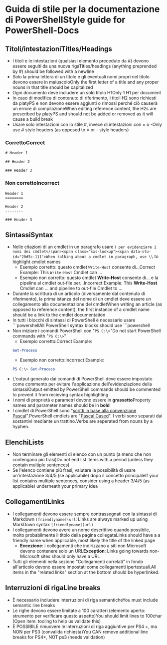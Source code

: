 # <a name="style-guide-for-powershell-docs"></a><span data-ttu-id="20d5c-101">Guida di stile per la documentazione di PowerShell</span><span class="sxs-lookup"><span data-stu-id="20d5c-101">Style guide for PowerShell-Docs</span></span>


## <a name="titlesheadings"></a><span data-ttu-id="20d5c-102">Titoli/intestazioni</span><span class="sxs-lookup"><span data-stu-id="20d5c-102">Titles/Headings</span></span>

* <span data-ttu-id="20d5c-103">I titoli e le intestazioni (qualsiasi elemento preceduto da \#) devono essere seguiti da una nuova riga</span><span class="sxs-lookup"><span data-stu-id="20d5c-103">Titles/headings (anything preprended by \#) should be followed with a newline</span></span>
* <span data-ttu-id="20d5c-104">Solo la prima lettera di un titolo e gli eventuali nomi propri nel titolo devono essere in maiuscolo</span><span class="sxs-lookup"><span data-stu-id="20d5c-104">Only the first letter of a title and any proper nouns in that title should be capitalized</span></span>
* <span data-ttu-id="20d5c-105">Ogni documento deve includere un solo titolo H1</span><span class="sxs-lookup"><span data-stu-id="20d5c-105">Only 1 H1 per document</span></span>
* <span data-ttu-id="20d5c-106">In caso di modifica di contenuto di riferimento, i titoli H2 sono richiesti da platyPS e non devono essere aggiunti o rimossi perché ciò causerà un errore di compilazione</span><span class="sxs-lookup"><span data-stu-id="20d5c-106">When editing reference content, the H2s are prescribed by platyPS and should not be added or removed as it will cause a build break</span></span>
* <span data-ttu-id="20d5c-107">Usare solo intestazioni con lo stile \#, invece di intestazioni con = o \-</span><span class="sxs-lookup"><span data-stu-id="20d5c-107">Only use \# style headers (as opposed to = or \- style headers)</span></span>

### <a name="correct"></a><span data-ttu-id="20d5c-108">Corretto</span><span class="sxs-lookup"><span data-stu-id="20d5c-108">Correct</span></span>

```
# Header 1

## Header 2

### Header 3

```

### <a name="incorrect"></a><span data-ttu-id="20d5c-109">Non corretto</span><span class="sxs-lookup"><span data-stu-id="20d5c-109">Incorrect</span></span>

```
Header 1
========

Header 2
--------

### Header 3
```

## <a name="syntax"></a><span data-ttu-id="20d5c-110">Sintassi</span><span class="sxs-lookup"><span data-stu-id="20d5c-110">Syntax</span></span>

* <span data-ttu-id="20d5c-111">Nelle citazioni di un cmdlet in un paragrafo usare \\` per evidenziare i nomi dei cmdlet</span><span class="sxs-lookup"><span data-stu-id="20d5c-111">When talking about a cmdlet in paragraph, use \\` to highlight cmdlet names</span></span>
  * <span data-ttu-id="20d5c-112">Esempio corretto: questo cmdlet `Write-Host` consente di...</span><span class="sxs-lookup"><span data-stu-id="20d5c-112">Correct Example: This `Write-Host` Cmdlet can ...</span></span>
  * <span data-ttu-id="20d5c-113">Esempio non corretto: questo cmdlet **Write-Host** consente di... e la pipeline al cmdlet out-file per...</span><span class="sxs-lookup"><span data-stu-id="20d5c-113">Incorrect Example: This **Write-Host** Cmdlet can ... and pipeline to out-file Cmdlet to ...</span></span>
* <span data-ttu-id="20d5c-114">Durante la scrittura di un articolo (diversamente dal contenuto di riferimento), la prima istanza del nome di un cmdlet deve essere un collegamento alla documentazione del cmdlet</span><span class="sxs-lookup"><span data-stu-id="20d5c-114">When writing an article (as opposed to reference content), the first instance of a cmdlet name should be a link to the cmdlet documentation</span></span>
* <span data-ttu-id="20d5c-115">In tutti i blocchi di sintassi di PowerShell è necessario usare &#96;&#96;&#96;powershell</span><span class="sxs-lookup"><span data-stu-id="20d5c-115">All PowerShell syntax blocks should use &#96;&#96;&#96;powershell</span></span>
* <span data-ttu-id="20d5c-116">Non iniziare i comandi PowerShell con "`PS C:\>`"</span><span class="sxs-lookup"><span data-stu-id="20d5c-116">Do not start PowerShell commands with "`PS C:\>`"</span></span>
  * <span data-ttu-id="20d5c-117">Esempio corretto:</span><span class="sxs-lookup"><span data-stu-id="20d5c-117">Correct Example:</span></span>
  ```powershell
  Get-Process
  ```
  * <span data-ttu-id="20d5c-118">Esempio non corretto:</span><span class="sxs-lookup"><span data-stu-id="20d5c-118">Incorrect Example:</span></span>
  ```powershell
  PS C:\> Get-Process
  ```
* <span data-ttu-id="20d5c-119">L'output generato dai comandi di PowerShell deve essere impostato come commento per evitare l'applicazione dell'evidenziazione della sintassi</span><span class="sxs-lookup"><span data-stu-id="20d5c-119">Output emitted by PowerShell commands should be commented to prevent it from recieving syntax highlighting</span></span>
* <span data-ttu-id="20d5c-120">I nomi di proprietà e parametri devono essere in **grassetto**</span><span class="sxs-lookup"><span data-stu-id="20d5c-120">Property names and parameter names should be in **bold**</span></span>
* <span data-ttu-id="20d5c-121">I cmdlet di PowerShell sono "[scritti in base alla convenzione Pascal](https://en.wikipedia.org/wiki/PascalCase)".</span><span class="sxs-lookup"><span data-stu-id="20d5c-121">PowerShell cmdlets are "[Pascal Cased](https://en.wikipedia.org/wiki/PascalCase)".</span></span> <span data-ttu-id="20d5c-122">I verbi sono separati dai sostantivi mediante un trattino.</span><span class="sxs-lookup"><span data-stu-id="20d5c-122">Verbs are seperated from nouns by a hyphen.</span></span>

## <a name="lists"></a><span data-ttu-id="20d5c-123">Elenchi</span><span class="sxs-lookup"><span data-stu-id="20d5c-123">Lists</span></span>

* <span data-ttu-id="20d5c-124">Non terminare gli elementi di elenco con un punto (a meno che non contengano più frasi)</span><span class="sxs-lookup"><span data-stu-id="20d5c-124">Do not end list items with a period (unless they contain multiple sentences)</span></span>
* <span data-ttu-id="20d5c-125">Se l'elenco contiene più frasi, valutare la possibilità di usare un'intestazione 3/4/5 (se applicabile) dopo il concetto principale</span><span class="sxs-lookup"><span data-stu-id="20d5c-125">If your list contains multiple sentences, consider using a header 3/4/5 (as applicable) underneath your primary idea</span></span>

## <a name="links"></a><span data-ttu-id="20d5c-126">Collegamenti</span><span class="sxs-lookup"><span data-stu-id="20d5c-126">Links</span></span>

* <span data-ttu-id="20d5c-127">I collegamenti devono essere sempre contrassegnati con la sintassi di Markdown `[friendlyname](url)`</span><span class="sxs-lookup"><span data-stu-id="20d5c-127">Links are always marked up using MarkDown syntax `[friendlyname](url)`</span></span>
* <span data-ttu-id="20d5c-128">I collegamenti devono avere un nome descrittivo quando possibile, molto probabilmente il titolo della pagina collegata</span><span class="sxs-lookup"><span data-stu-id="20d5c-128">Links should have a a friendly name when applicable, most likely the title of the linked page</span></span>
  * <span data-ttu-id="20d5c-129">**Eccezione**: i collegamenti che indirizzano a siti non Microsoft devono contenere solo un URL</span><span class="sxs-lookup"><span data-stu-id="20d5c-129">**Exception**: Links going towards non-Microsoft sites should only have a URL</span></span>
* <span data-ttu-id="20d5c-130">Tutti gli elementi nella sezione "Collegamenti correlati" in fondo all'articolo devono essere impostati come collegamenti ipertestuali.</span><span class="sxs-lookup"><span data-stu-id="20d5c-130">All items in the "related links" section at the bottom should be hyperlinked.</span></span> 

## <a name="line-breaks"></a><span data-ttu-id="20d5c-131">Interruzioni di riga</span><span class="sxs-lookup"><span data-stu-id="20d5c-131">Line breaks</span></span>

* <span data-ttu-id="20d5c-132">È necessario includere interruzioni di riga semantiche</span><span class="sxs-lookup"><span data-stu-id="20d5c-132">You must include semantic line breaks</span></span>
* <span data-ttu-id="20d5c-133">Le righe devono essere limitate a 100 caratteri (elemento aperto: strumento per verificare questo aspetto)</span><span class="sxs-lookup"><span data-stu-id="20d5c-133">You should limit lines to 100char (Open item: tooling to help us validate this)</span></span>
* <span data-ttu-id="20d5c-134">È POSSIBILE rimuovere le interruzioni di riga aggiuntive per PS4 +, ma NON per PS3 (convalida richiesta)</span><span class="sxs-lookup"><span data-stu-id="20d5c-134">You CAN remove additional line breaks for PS4+, NOT ps3 (needs validation)</span></span>

